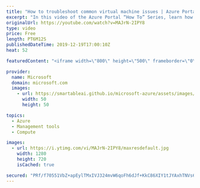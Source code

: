 ```yaml
---
title: "How to troubleshoot common virtual machine issues | Azure Portal Series"
excerpt: "In this video of the Azure Portal “How To” Series, learn how to troubleshoot common virtual machine issues using the diagnose and solve experience of the Azure Portal.    Try out these features in the Azure portal: https://portal.azure.com  Keep connected on Twitter: https://twitter.com/AzurePortal"
originalUrl: https://youtube.com/watch?v=MAJrN-2IPY8
type: video
price: Free
length: PT6M12S
publishedDateTime: 2019-12-19T17:00:10Z
heat: 52

featuredContent: "<iframe width=\"800\" height=\"500\" frameborder=\"0\" src=\"https://www.youtube.com/embed/MAJrN-2IPY8\" allow=\"accelerometer; autoplay; encrypted-media; gyroscope; picture-in-picture\" allowfullscreen></iframe>"

provider:
  name: Microsoft
  domain: microsoft.com
  images:
    - url: https://smartableai.github.io/microsoft-azure/assets/images/organizations/microsoft.com-50x50.jpg
      width: 50
      height: 50

topics:
  - Azure
  - Management tools
  - Compute

images:
  - url: https://i.ytimg.com/vi/MAJrN-2IPY8/maxresdefault.jpg
    width: 1280
    height: 720
    isCached: true

secured: "PRf/f70551VbZ+apEylTMxIVJ324mvW6qoFh6dJf+KkC86XIY1tJYAxhTNVs6vY4t3a9HcWklLsiFY4hGouj9elmIc72HlXWj+BYff9FHnnTttGuL2U3u3oN/Dm1U2ePxygs8u+O33SA3B6KiYilhf5NvQj4FrNNE1mWyXryBifjNJqkoAGV1RybGizzB7vAWmK9DQnqOirJdsGmcrDDjbEPCumunRmC9JkqeD7cOTDCH+cufY8fP43BCHavAxzlMQwri2Yx5qwY7HthOgHe0HktYZZ53RPCuFq/NZXjmLBNlRz8jeebEWORxvHuysrWjt1aRhwY1eZaCM0ZohjQ+EjckhrP7arrIHp9OlFgkiD6cit3sHUtvYXkNcpeK2cFikpBqLR5/bN3EwztF2NerQTKV/QEj9GwDCYl1lUso9U=;c8H+6S3ndVPRCI7TqoDoMA=="
---
```


